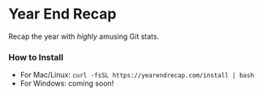 # Year End Recap

Recap the year with _highly_ amusing Git stats.

### How to Install

- For Mac/Linux: `curl -fsSL https://yearendrecap.com/install | bash`
- For Windows: coming soon!
